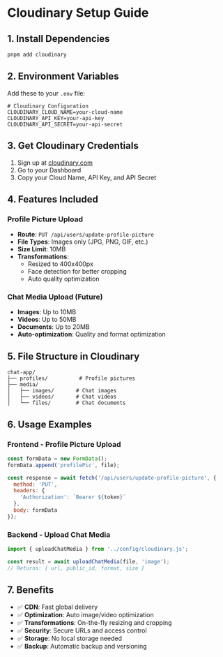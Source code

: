 # Cloudinary Setup Guide

## 1. Install Dependencies
```bash
pnpm add cloudinary
```

## 2. Environment Variables
Add these to your `.env` file:

```env
# Cloudinary Configuration
CLOUDINARY_CLOUD_NAME=your-cloud-name
CLOUDINARY_API_KEY=your-api-key
CLOUDINARY_API_SECRET=your-api-secret
```

## 3. Get Cloudinary Credentials
1. Sign up at [cloudinary.com](https://cloudinary.com)
2. Go to your Dashboard
3. Copy your Cloud Name, API Key, and API Secret

## 4. Features Included

### Profile Picture Upload
- **Route**: `PUT /api/users/update-profile-picture`
- **File Types**: Images only (JPG, PNG, GIF, etc.)
- **Size Limit**: 10MB
- **Transformations**: 
  - Resized to 400x400px
  - Face detection for better cropping
  - Auto quality optimization

### Chat Media Upload (Future)
- **Images**: Up to 10MB
- **Videos**: Up to 50MB  
- **Documents**: Up to 20MB
- **Auto-optimization**: Quality and format optimization

## 5. File Structure in Cloudinary
```
chat-app/
├── profiles/          # Profile pictures
├── media/
│   ├── images/       # Chat images
│   ├── videos/       # Chat videos
│   └── files/        # Chat documents
```

## 6. Usage Examples

### Frontend - Profile Picture Upload
```javascript
const formData = new FormData();
formData.append('profilePic', file);

const response = await fetch('/api/users/update-profile-picture', {
  method: 'PUT',
  headers: {
    'Authorization': `Bearer ${token}`
  },
  body: formData
});
```

### Backend - Upload Chat Media
```javascript
import { uploadChatMedia } from '../config/cloudinary.js';

const result = await uploadChatMedia(file, 'image');
// Returns: { url, public_id, format, size }
```

## 7. Benefits
- ✅ **CDN**: Fast global delivery
- ✅ **Optimization**: Auto image/video optimization
- ✅ **Transformations**: On-the-fly resizing and cropping
- ✅ **Security**: Secure URLs and access control
- ✅ **Storage**: No local storage needed
- ✅ **Backup**: Automatic backup and versioning 